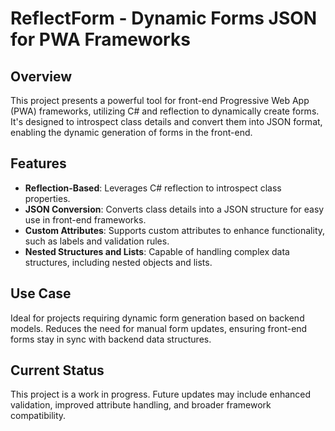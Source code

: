 # ReflectForm - Dynamic Forms JSON for PWA Frameworks

## Overview
This project presents a powerful tool for front-end Progressive Web App (PWA) frameworks, utilizing C# and reflection to dynamically create forms. It's designed to introspect class details and convert them into JSON format, enabling the dynamic generation of forms in the front-end.

## Features
- **Reflection-Based**: Leverages C# reflection to introspect class properties.
- **JSON Conversion**: Converts class details into a JSON structure for easy use in front-end frameworks.
- **Custom Attributes**: Supports custom attributes to enhance functionality, such as labels and validation rules.
- **Nested Structures and Lists**: Capable of handling complex data structures, including nested objects and lists.

## Use Case
Ideal for projects requiring dynamic form generation based on backend models. Reduces the need for manual form updates, ensuring front-end forms stay in sync with backend data structures.

## Current Status
This project is a work in progress. Future updates may include enhanced validation, improved attribute handling, and broader framework compatibility.
